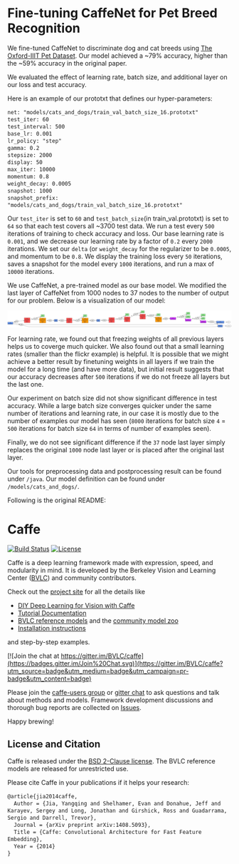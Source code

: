 # Fine-tuning CaffeNet for Pet Breed Recognition

We fine-tuned CaffeNet to discriminate dog and cat breeds using [The Oxford-IIIT Pet Dataset](http://www.robots.ox.ac.uk/~vgg/data/pets/). Our model achieved a ~79% accuracy, higher than the ~59% accuracy in the original paper.

We evaluated the effect of learning rate, batch size, and additional layer on our loss and test accuracy.

Here is an example of our prototxt that defines our hyper-parameters: 
```
net: "models/cats_and_dogs/train_val_batch_size_16.prototxt"
test_iter: 60
test_interval: 500
base_lr: 0.001
lr_policy: "step"
gamma: 0.2
stepsize: 2000
display: 50
max_iter: 10000
momentum: 0.8
weight_decay: 0.0005
snapshot: 1000
snapshot_prefix: "models/cats_and_dogs/train_val_batch_size_16.prototxt"
```
Our `test_iter` is set to `60` and `test_batch_size`(in train_val.prototxt) is set to `64` so that each test covers all ~3700 test data. We run a test every `500` iterations of training to check accuracy and loss. Our base learning rate is `0.001`, and we decrease our learning rate by a factor of `0.2` every `2000` iterations. We set our `delta` (or `weight_decay` for the regularizer to be `0.0005`, and momentum to be `0.8`. We display the training loss every `50` iterations, saves a snapshot for the model every `1000` iterations, and run a max of `10000` iterations.

We use CaffeNet, a pre-trained model as our base model. We modified the last layer of CaffeNet from 1000 nodes to 37 nodes to the number of output for our problem. Below is a visualization of our model:

![CatsNDogsNet](models/cats_and_dogs/cats_and_dogs.jpeg)


For learning rate, we found out that freezing weights of all previous layers helps us to coverge much quicker. We also found out that a small learning rates (smaller than the flickr example) is helpful. It is possible that we might achieve a better result by finetuning weights in all layers if we train the model for a long time (and have more data), but initial result suggests that our accuracy decreases after `500` iterations if we do not freeze all layers but the last one.

Our experiment on batch size did not show significant difference in test accuracy. While a large batch size converges quicker under the same number of iterations and learning rate, in our case it is mostly due to the number of examples our model has seen (`8000` iterations for batch size `4` = `500` iterations for batch size `64` in terms of number of examples seen).

Finally, we do not see significant difference if the `37` node last layer simply replaces the original `1000` node last layer or is placed after the original last layer. 

Our tools for preprocessing data and postprocessing result can be found under `/java`. Our model definition can be found under `/models/cats_and_dogs/`.



Following is the original README:

# Caffe

[![Build Status](https://travis-ci.org/BVLC/caffe.svg?branch=master)](https://travis-ci.org/BVLC/caffe)
[![License](https://img.shields.io/badge/license-BSD-blue.svg)](LICENSE)

Caffe is a deep learning framework made with expression, speed, and modularity in mind.
It is developed by the Berkeley Vision and Learning Center ([BVLC](http://bvlc.eecs.berkeley.edu)) and community contributors.

Check out the [project site](http://caffe.berkeleyvision.org) for all the details like

- [DIY Deep Learning for Vision with Caffe](https://docs.google.com/presentation/d/1UeKXVgRvvxg9OUdh_UiC5G71UMscNPlvArsWER41PsU/edit#slide=id.p)
- [Tutorial Documentation](http://caffe.berkeleyvision.org/tutorial/)
- [BVLC reference models](http://caffe.berkeleyvision.org/model_zoo.html) and the [community model zoo](https://github.com/BVLC/caffe/wiki/Model-Zoo)
- [Installation instructions](http://caffe.berkeleyvision.org/installation.html)

and step-by-step examples.

[![Join the chat at https://gitter.im/BVLC/caffe](https://badges.gitter.im/Join%20Chat.svg)](https://gitter.im/BVLC/caffe?utm_source=badge&utm_medium=badge&utm_campaign=pr-badge&utm_content=badge)

Please join the [caffe-users group](https://groups.google.com/forum/#!forum/caffe-users) or [gitter chat](https://gitter.im/BVLC/caffe) to ask questions and talk about methods and models.
Framework development discussions and thorough bug reports are collected on [Issues](https://github.com/BVLC/caffe/issues).

Happy brewing!

## License and Citation

Caffe is released under the [BSD 2-Clause license](https://github.com/BVLC/caffe/blob/master/LICENSE).
The BVLC reference models are released for unrestricted use.

Please cite Caffe in your publications if it helps your research:

    @article{jia2014caffe,
      Author = {Jia, Yangqing and Shelhamer, Evan and Donahue, Jeff and Karayev, Sergey and Long, Jonathan and Girshick, Ross and Guadarrama, Sergio and Darrell, Trevor},
      Journal = {arXiv preprint arXiv:1408.5093},
      Title = {Caffe: Convolutional Architecture for Fast Feature Embedding},
      Year = {2014}
    }
